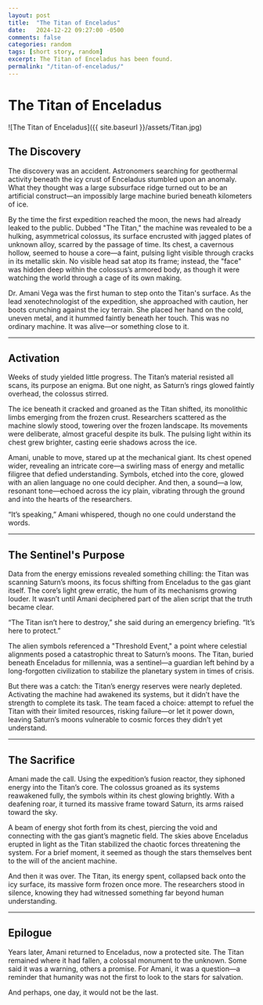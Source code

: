 ```yaml
---
layout: post
title:  "The Titan of Enceladus"
date:   2024-12-22 09:27:00 -0500
comments: false
categories: random
tags: [short story, random]
excerpt: The Titan of Enceladus has been found.
permalink: "/titan-of-enceladus/"
---
```

# The Titan of Enceladus

![The Titan of Enceladus]({{ site.baseurl }}/assets/Titan.jpg)

## The Discovery

The discovery was an accident. Astronomers searching for geothermal activity beneath the icy crust of Enceladus stumbled upon an anomaly. What they thought was a large subsurface ridge turned out to be an artificial construct—an impossibly large machine buried beneath kilometers of ice.

By the time the first expedition reached the moon, the news had already leaked to the public. Dubbed "The Titan," the machine was revealed to be a hulking, asymmetrical colossus, its surface encrusted with jagged plates of unknown alloy, scarred by the passage of time. Its chest, a cavernous hollow, seemed to house a core—a faint, pulsing light visible through cracks in its metallic skin. No visible head sat atop its frame; instead, the "face" was hidden deep within the colossus’s armored body, as though it were watching the world through a cage of its own making.

Dr. Amani Vega was the first human to step onto the Titan's surface. As the lead xenotechnologist of the expedition, she approached with caution, her boots crunching against the icy terrain. She placed her hand on the cold, uneven metal, and it hummed faintly beneath her touch. This was no ordinary machine. It was alive—or something close to it.

---

## Activation

Weeks of study yielded little progress. The Titan’s material resisted all scans, its purpose an enigma. But one night, as Saturn’s rings glowed faintly overhead, the colossus stirred.

The ice beneath it cracked and groaned as the Titan shifted, its monolithic limbs emerging from the frozen crust. Researchers scattered as the machine slowly stood, towering over the frozen landscape. Its movements were deliberate, almost graceful despite its bulk. The pulsing light within its chest grew brighter, casting eerie shadows across the ice.

Amani, unable to move, stared up at the mechanical giant. Its chest opened wider, revealing an intricate core—a swirling mass of energy and metallic filigree that defied understanding. Symbols, etched into the core, glowed with an alien language no one could decipher. And then, a sound—a low, resonant tone—echoed across the icy plain, vibrating through the ground and into the hearts of the researchers.

“It’s speaking,” Amani whispered, though no one could understand the words.

---

## The Sentinel's Purpose

Data from the energy emissions revealed something chilling: the Titan was scanning Saturn’s moons, its focus shifting from Enceladus to the gas giant itself. The core’s light grew erratic, the hum of its mechanisms growing louder. It wasn’t until Amani deciphered part of the alien script that the truth became clear.

“The Titan isn’t here to destroy,” she said during an emergency briefing. “It’s here to protect.”

The alien symbols referenced a "Threshold Event," a point where celestial alignments posed a catastrophic threat to Saturn’s moons. The Titan, buried beneath Enceladus for millennia, was a sentinel—a guardian left behind by a long-forgotten civilization to stabilize the planetary system in times of crisis.

But there was a catch: the Titan’s energy reserves were nearly depleted. Activating the machine had awakened its systems, but it didn’t have the strength to complete its task. The team faced a choice: attempt to refuel the Titan with their limited resources, risking failure—or let it power down, leaving Saturn’s moons vulnerable to cosmic forces they didn’t yet understand.

---

## The Sacrifice

Amani made the call. Using the expedition’s fusion reactor, they siphoned energy into the Titan’s core. The colossus groaned as its systems reawakened fully, the symbols within its chest glowing brightly. With a deafening roar, it turned its massive frame toward Saturn, its arms raised toward the sky.

A beam of energy shot forth from its chest, piercing the void and connecting with the gas giant’s magnetic field. The skies above Enceladus erupted in light as the Titan stabilized the chaotic forces threatening the system. For a brief moment, it seemed as though the stars themselves bent to the will of the ancient machine.

And then it was over. The Titan, its energy spent, collapsed back onto the icy surface, its massive form frozen once more. The researchers stood in silence, knowing they had witnessed something far beyond human understanding.

---

## Epilogue

Years later, Amani returned to Enceladus, now a protected site. The Titan remained where it had fallen, a colossal monument to the unknown. Some said it was a warning, others a promise. For Amani, it was a question—a reminder that humanity was not the first to look to the stars for salvation.

And perhaps, one day, it would not be the last.

